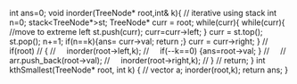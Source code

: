 int ans=0;
void inorder(TreeNode* root,int& k){
// iterative using stack
int n=0;
stack<TreeNode*>st;
TreeNode* curr = root;
while(curr){
while(curr){ //move to extreme left
st.push(curr);
curr=curr->left;
}
curr = st.top(); st.pop();
n+=1;
if(n==k){ans= curr->val; return ;}
curr = curr->right;
}
// if(root)
// {
//     inorder(root->left,k);
//     if(--k==0) {ans=root->val; }
//     // arr.push_back(root->val);
//     inorder(root->right,k);
// }
// return;
}
int kthSmallest(TreeNode* root, int k) {
// vector<int> a;
inorder(root,k);
return ans;
}